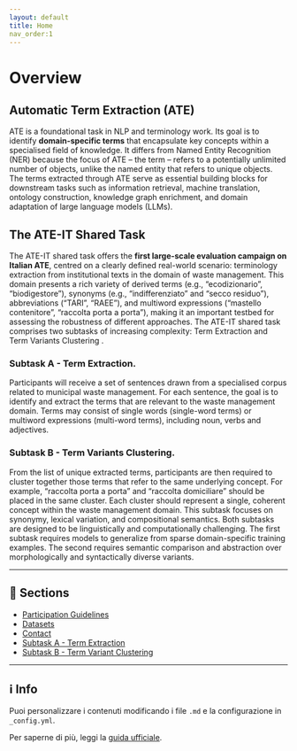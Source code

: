 ```yaml
---
layout: default
title: Home
nav_order:1
---
```


# Overview

## Automatic Term Extraction (ATE)

ATE is a foundational task in NLP and terminology work. Its goal is to identify **domain-specific terms** that encapsulate key concepts within a specialised field of knowledge. It differs from Named Entity Recognition (NER) because the focus of ATE – the term – refers to a potentially unlimited number of objects, unlike the named entity that refers to unique objects. The terms extracted through ATE serve as essential building blocks for downstream tasks such as information retrieval, machine translation, ontology construction, knowledge graph enrichment, and domain adaptation of large language models (LLMs).

## The ATE-IT Shared Task

The ATE-IT shared task offers the **first large-scale evaluation campaign on Italian ATE**, centred on a clearly defined real-world scenario: terminology extraction from institutional texts in the domain of waste management. This domain presents a rich variety of derived terms (e.g., “ecodizionario”, “biodigestore”), synonyms (e.g., “indifferenziato” and “secco residuo”), abbreviations (“TARI”, “RAEE”), and multiword expressions (“mastello contenitore”, “raccolta porta a porta”), making it an important testbed for assessing the robustness of different approaches.
The ATE-IT shared task comprises two subtasks of increasing complexity: Term Extraction and Term Variants Clustering   .

### Subtask A - Term Extraction.

Participants will receive a set of sentences drawn from a specialised corpus related to municipal waste management. For each sentence, the goal is to identify and extract the terms that are relevant to the waste management domain. Terms may consist of single words (single-word terms) or multiword expressions (multi-word terms), including noun, verbs and adjectives.

### Subtask B - Term Variants Clustering.

From the list of unique extracted terms, participants are then required to cluster together those terms that refer to the same underlying concept. For example, “raccolta porta a porta” and “raccolta domiciliare” should be placed in the same cluster. Each cluster should represent a single, coherent concept within the waste management domain. This subtask focuses on synonymy, lexical variation, and compositional semantics.
Both subtasks are designed to be linguistically and computationally challenging. The first subtask requires models to generalize from sparse domain-specific training examples. The second requires semantic comparison and abstraction over morphologically and syntactically diverse variants.

---

## 📂 Sections
- [Participation Guidelines](guidelines.md)
- [Datasets](datasets.md)
- [Contact](contact.md)
- [Subtask A - Term Extraction](subtask_a.md)
- [Subtask B - Term Variant Clustering](subtask_b.md)

---

## ℹ️ Info
Puoi personalizzare i contenuti modificando i file `.md` e la configurazione in `_config.yml`.

Per saperne di più, leggi la [guida ufficiale](https://docs.github.com/it/pages).
